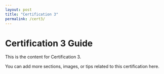 ```yaml
---
layout: post
title: "Certification 3"
permalink: /cert3/
---
```


# Certification 3 Guide
This is the content for Certification 3.

You can add more sections, images, or tips related to this certification here.
